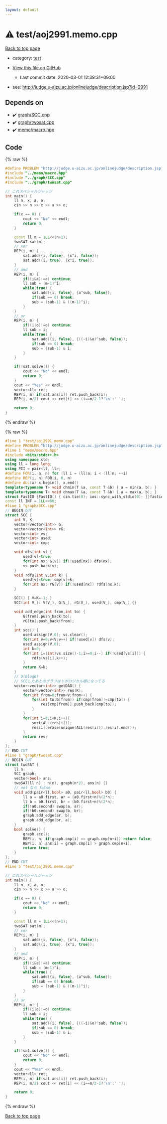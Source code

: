 ```yaml
---
layout: default
---
```


<!-- mathjax config similar to math.stackexchange -->
<script type="text/javascript" async
  src="https://cdnjs.cloudflare.com/ajax/libs/mathjax/2.7.5/MathJax.js?config=TeX-MML-AM_CHTML">
</script>
<script type="text/x-mathjax-config">
  MathJax.Hub.Config({
    TeX: { equationNumbers: { autoNumber: "AMS" }},
    tex2jax: {
      inlineMath: [ ['$','$'] ],
      processEscapes: true
    },
    "HTML-CSS": { matchFontHeight: false },
    displayAlign: "left",
    displayIndent: "2em"
  });
</script>

<script type="text/javascript" src="https://cdnjs.cloudflare.com/ajax/libs/jquery/3.4.1/jquery.min.js"></script>
<script src="https://cdn.jsdelivr.net/npm/jquery-balloon-js@1.1.2/jquery.balloon.min.js" integrity="sha256-ZEYs9VrgAeNuPvs15E39OsyOJaIkXEEt10fzxJ20+2I=" crossorigin="anonymous"></script>
<script type="text/javascript" src="../../assets/js/copy-button.js"></script>
<link rel="stylesheet" href="../../assets/css/copy-button.css" />


# :warning: test/aoj2991.memo.cpp

<a href="../../index.html">Back to top page</a>

* category: <a href="../../index.html#098f6bcd4621d373cade4e832627b4f6">test</a>
* <a href="{{ site.github.repository_url }}/blob/master/test/aoj2991.memo.cpp">View this file on GitHub</a>
    - Last commit date: 2020-03-01 12:39:31+09:00


* see: <a href="http://judge.u-aizu.ac.jp/onlinejudge/description.jsp?id=2991">http://judge.u-aizu.ac.jp/onlinejudge/description.jsp?id=2991</a>


## Depends on

* :heavy_check_mark: <a href="../graph/SCC.cpp.html">graph/SCC.cpp</a>
* :heavy_check_mark: <a href="../graph/twosat.cpp.html">graph/twosat.cpp</a>
* :heavy_check_mark: <a href="../memo/macro.hpp.html">memo/macro.hpp</a>


## Code

<a id="unbundled"></a>
{% raw %}
```cpp
#define PROBLEM "http://judge.u-aizu.ac.jp/onlinejudge/description.jsp?id=2991"
#include "../memo/macro.hpp"
#include "../graph/SCC.cpp"
#include "../graph/twosat.cpp"

// これスペシャルジャッジ
int main() {
    ll n, x, a, o;
    cin >> n >> x >> a >> o;

    if(x == 0) {
        cout << "No" << endl;
        return 0;
    }

    const ll m = 1LL<<(n+1);
    twoSAT sat(m);
    // xor
    REP(i, m) {
        sat.add({i, false}, {x^i, false});
        sat.add({i, true}, {x^i, true});
    }
    // and
    REP(i, m) {
        if((i&a)!=a) continue;
        ll sub = (m-1)^i;
        while(true) {
            sat.add({i, false}, {a^sub, false});
            if(sub == 0) break;
            sub = (sub-1) & ((m-1)^i);
        }
    }
    // or
    REP(i, m) {
        if((i|o)!=o) continue;
        ll sub = i;
        while(true) {
            sat.add({i, false}, {((~i)&o)^sub, false});
            if(sub == 0) break;
            sub = (sub-1) & i;
        }
    }

    if(!sat.solve()) {
        cout << "No" << endl;
        return 0;
    }
    cout << "Yes" << endl;
    vector<ll> ret;
    REP(i, m) if(sat.ans[i]) ret.push_back(i);
    REP(i, m/2) cout << ret[i] << (i==m/2-1?'\n':' ');

    return 0;
}
```
{% endraw %}

<a id="bundled"></a>
{% raw %}
```cpp
#line 1 "test/aoj2991.memo.cpp"
#define PROBLEM "http://judge.u-aizu.ac.jp/onlinejudge/description.jsp?id=2991"
#line 1 "memo/macro.hpp"
#include <bits/stdc++.h>
using namespace std;
using ll = long long;
using PII = pair<ll, ll>;
#define FOR(i, a, n) for (ll i = (ll)a; i < (ll)n; ++i)
#define REP(i, n) FOR(i, 0, n)
#define ALL(x) x.begin(), x.end()
template<typename T> void chmin(T &a, const T &b) { a = min(a, b); }
template<typename T> void chmax(T &a, const T &b) { a = max(a, b); }
struct FastIO {FastIO() { cin.tie(0); ios::sync_with_stdio(0); }}fastiofastio;
const ll INF = 1LL<<60;
#line 1 "graph/SCC.cpp"
// BEGIN CUT
struct SCC {
    int V, K;
    vector<vector<int>> G;
    vector<vector<int>> rG;
    vector<int> vs;
    vector<int> used;
    vector<int> cmp;

    void dfs(int v) {
        used[v]=true;
        for(int nx: G[v]) if(!used[nx]) dfs(nx);
        vs.push_back(v);
    }
    void rdfs(int v,int k) {
        used[v]=true; cmp[v]=k;
        for(int nx: rG[v]) if(!used[nx]) rdfs(nx,k);
    }

    SCC() { V=K=-1; }
    SCC(int V_): V(V_), G(V_), rG(V_), used(V_), cmp(V_) {}

    void add_edge(int from,int to) {
        G[from].push_back(to);
        rG[to].push_back(from);
    }
    int scc() {
        used.assign(V,0); vs.clear();
        for(int v=0;v<V;v++) if(!used[v]) dfs(v);
        used.assign(V,0);
        int k=0;
        for(int i=(int)vs.size()-1;i>=0;i--) if(!used[vs[i]]) {
            rdfs(vs[i],k++);
        }
        return K=k;
    }
    // O(ElogE)
    // SCCしたあとのグラフはトポロジカル順になってる
    vector<vector<int>> getDAG() {
        vector<vector<int>> res(K);
        for(int from=0;from<V;from++) {
            for(int to:G[from]) if(cmp[from]!=cmp[to]) {
                res[cmp[from]].push_back(cmp[to]);
            }
        }
        for(int i=0;i<K;i++){
            sort(ALL(res[i]));
            res[i].erase(unique(ALL(res[i])),res[i].end());
        }
        return res;
    }
};
// END CUT
#line 1 "graph/twosat.cpp"
// BEGIN CUT
struct twoSAT {
    ll n;
    SCC graph;
    vector<bool> ans;
    twoSAT(ll n) : n(n), graph(n*2), ans(n) {}
    // not なら false
    void add(pair<ll,bool> a0, pair<ll,bool> b0) {
        ll a = a0.first, ar = (a0.first+n)%(2*n);
        ll b = b0.first, br = (b0.first+n)%(2*n);
        if(!a0.second) swap(a, ar);
        if(!b0.second) swap(b, br);
        graph.add_edge(ar, b);
        graph.add_edge(br, a);
    }
    bool solve() {
        graph.scc();
        REP(i, n) if(graph.cmp[i] == graph.cmp[n+i]) return false;
        REP(i, n) ans[i] = graph.cmp[i] > graph.cmp[n+i];
        return true;
    }
};
// END CUT
#line 5 "test/aoj2991.memo.cpp"

// これスペシャルジャッジ
int main() {
    ll n, x, a, o;
    cin >> n >> x >> a >> o;

    if(x == 0) {
        cout << "No" << endl;
        return 0;
    }

    const ll m = 1LL<<(n+1);
    twoSAT sat(m);
    // xor
    REP(i, m) {
        sat.add({i, false}, {x^i, false});
        sat.add({i, true}, {x^i, true});
    }
    // and
    REP(i, m) {
        if((i&a)!=a) continue;
        ll sub = (m-1)^i;
        while(true) {
            sat.add({i, false}, {a^sub, false});
            if(sub == 0) break;
            sub = (sub-1) & ((m-1)^i);
        }
    }
    // or
    REP(i, m) {
        if((i|o)!=o) continue;
        ll sub = i;
        while(true) {
            sat.add({i, false}, {((~i)&o)^sub, false});
            if(sub == 0) break;
            sub = (sub-1) & i;
        }
    }

    if(!sat.solve()) {
        cout << "No" << endl;
        return 0;
    }
    cout << "Yes" << endl;
    vector<ll> ret;
    REP(i, m) if(sat.ans[i]) ret.push_back(i);
    REP(i, m/2) cout << ret[i] << (i==m/2-1?'\n':' ');

    return 0;
}

```
{% endraw %}

<a href="../../index.html">Back to top page</a>

